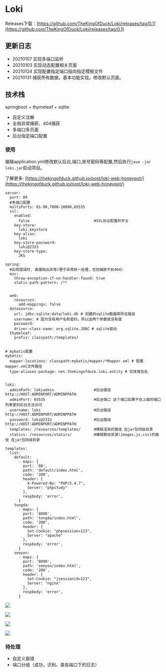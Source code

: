 # Loki

Releases下载：[https://github.com/TheKingOfDuck/Loki/releases/tag/0.1](https://github.com/TheKingOfDuck/Loki/releases/tag/0.1)

## 更新日志

  * 20210107 实现多端口监听
  * 20210103 实现动态配置相关页面
  * 20210124 实现配置指定端口指向指定模板文件
  * 20210131 捕获所有数据，基本功能实现。修改默认页面。

  
## 技术栈

springboot + thymeleaf + sqlite

* 自定义注解
* 全局异常捕获，404捕获
* 多端口多页面
* 后台指定端口配置

### 使用

编辑application.yml修改默认后台,端口,账号密码等配置,然后执行`java -jar loki.jar`启动项目。

了解更多: [https://thekingofduck.github.io/post/loki-web-honeypot/](https://thekingofduck.github.io/post/loki-web-honeypot/)

```
server:
  port: 80
  #多端口配置
  multiPorts: 81-90,7000-10000,65535
  ssl:
    enabled:
      false                             #SSL协议配置开开关
    key-store:
      loki.keystore
    key-alias:
      loki
    key-store-password:
      loki@2333
    key-store-type:
      JKS

spring:
  #出现错误时, 直接抛出异常(便于异常统一处理，否则捕获不到404)
  mvc:
    throw-exception-if-no-handler-found: true
    static-path-pattern: /**


  web:
    resources:
      add-mappings: false
  datasource:
    url: jdbc:sqlite:data/loki.db # 创建的sqlite数据库所在路径
    username: # 因为没有用户名和密码，所以这两个参数就没有值
    password:
    driver-class-name: org.sqlite.JDBC # sqlite驱动
  thymeleaf:
    prefix: classpath:/templates/


# mybatis配置
mybatis:
  mapper-locations: classpath:mybatis/mapper/*Mapper.xml # 配置mapper.xml文件路径
  type-aliases-package: net.thekingofduck.loki.entity # 实体类包名


loki:
  adminPath: lokiadmin                  #后台路径 http://HOST:ADMINPORT/ADMINPPATH
  adminPort: 65535                      #后台端口 这个端口如果不在上面的端口列表里则后台无法访问
  username: loki                        #后台路径 http://HOST:ADMINPORT/ADMINPPATH
  password: loki@2333                   #后台路径 http://HOST:ADMINPORT/ADMINPPATH
  templates: /resources/templates/      #模板渲染的路径 在jar包同级目录
  statics: /resources/statics/          #模板静态资源(images,js,css)的路径 在jar包同级目录

templates:
  list:
    default:
      - maps: {
        port: '80',
        path: 'default/index.html',
        code: '200',
        header: {
          X-Powered-By: "PHP/5.4.7",
          Server: "phpstudy"
        },
        respbody: 'error',
      }
    tongda:
      - maps: {
        port: '8080',
        path: 'tongda/index.html',
        code: '200',
        header: {
          Set-Cookie: "phpsession=123",
          Server: "apache"
        },
        respbody: 'error',
      }
    seeyon:
      - maps: {
        port: '8090',
        path: 'seeyon/index.html',
        code: '200',
        header: {
          Set-Cookie: "jsessionid=123",
          Server: "nginx"
        },
        respbody: 'error',
      }
```

![](https://github.com/TheKingOfDuck/Loki/blob/main/docs/images/admin1.png)

![](https://github.com/TheKingOfDuck/Loki/blob/main/docs/images/admin2.png)

![](https://github.com/TheKingOfDuck/Loki/blob/main/docs/images/tongda.jpg)

![](https://github.com/TheKingOfDuck/Loki/blob/main/docs/images/seeyon.jpg)

### 待处理

* 自定义报错
* 端口分组（成功，识别，查各端口下的日志）
